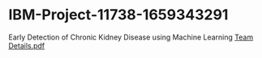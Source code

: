 # IBM-Project-11738-1659343291
Early Detection of Chronic Kidney Disease using Machine Learning
[Team Details.pdf](https://github.com/IBM-EPBL/IBM-Project-11738-1659343291/files/10049030/Team.Details.pdf)

